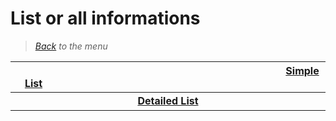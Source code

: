 # List or all informations


> *[Back](../games.md) to the menu*

| <img width="430" height="1">[Simple List](sms_list.md)<img width="430" height="1"> | 
| :---: |
| <img width="430" height="1">**[Detailed List](sms_info_games.md)**<img width="430" height="1"> |
